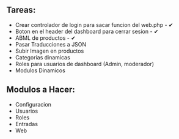 ## Tareas:

 - Crear controlador de login para sacar funcion del web.php - ✔
 - Boton en el header del dashboard para cerrar sesion - ✔
 - ABML de productos - ✔
 - Pasar Traducciones a JSON
 - Subir Imagen en productos
 - Categorias dinamicas
 - Roles para usuarios de dashboard (Admin, moderador)
 - Modulos Dinamicos

## Modulos a Hacer:

 - Configuracion
 - Usuarios
 - Roles
 - Entradas
 - Web